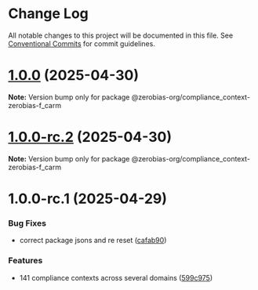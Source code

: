 # Change Log

All notable changes to this project will be documented in this file.
See [Conventional Commits](https://conventionalcommits.org) for commit guidelines.

# [1.0.0](https://github.com/zerobias-org/compliance_context/compare/@zerobias-org/compliance_context-zerobias-f_carm@1.0.0-rc.2...@zerobias-org/compliance_context-zerobias-f_carm@1.0.0) (2025-04-30)

**Note:** Version bump only for package @zerobias-org/compliance_context-zerobias-f_carm





# [1.0.0-rc.2](https://github.com/zerobias-org/compliance_context/compare/@zerobias-org/compliance_context-zerobias-f_carm@1.0.0-rc.1...@zerobias-org/compliance_context-zerobias-f_carm@1.0.0-rc.2) (2025-04-30)

**Note:** Version bump only for package @zerobias-org/compliance_context-zerobias-f_carm





# 1.0.0-rc.1 (2025-04-29)


### Bug Fixes

* correct package jsons and re reset ([cafab90](https://github.com/zerobias-org/compliance_context/commit/cafab90b3771e45ffeefa4ea2dca415266baa99f))


### Features

* 141 compliance contexts across several domains ([599c975](https://github.com/zerobias-org/compliance_context/commit/599c975fcf3da5bbfffe4113c7f5f793e5231e68))
